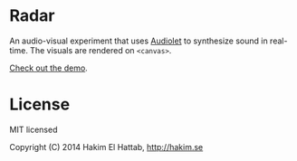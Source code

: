 # Radar

An audio-visual experiment that uses [Audiolet](https://github.com/oampo/Audiolet) to synthesize sound in real-time. The visuals are rendered on ```<canvas>```.

[Check out the demo](http://lab.hakim.se/radar/).

# License

MIT licensed

Copyright (C) 2014 Hakim El Hattab, http://hakim.se